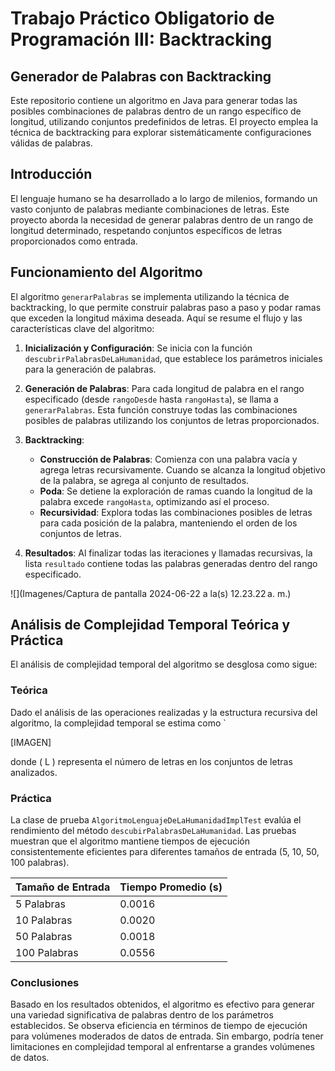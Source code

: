 # Trabajo Práctico Obligatorio de Programación III: Backtracking
## Generador de Palabras con Backtracking

Este repositorio contiene un algoritmo en Java para generar todas las posibles combinaciones de palabras dentro de un rango específico de longitud, utilizando conjuntos predefinidos de letras. El proyecto emplea la técnica de backtracking para explorar sistemáticamente configuraciones válidas de palabras.

## Introducción

El lenguaje humano se ha desarrollado a lo largo de milenios, formando un vasto conjunto de palabras mediante combinaciones de letras. Este proyecto aborda la necesidad de generar palabras dentro de un rango de longitud determinado, respetando conjuntos específicos de letras proporcionados como entrada.

## Funcionamiento del Algoritmo

El algoritmo `generarPalabras` se implementa utilizando la técnica de backtracking, lo que permite construir palabras paso a paso y podar ramas que exceden la longitud máxima deseada. Aquí se resume el flujo y las características clave del algoritmo:

1. **Inicialización y Configuración**: Se inicia con la función `descubrirPalabrasDeLaHumanidad`, que establece los parámetros iniciales para la generación de palabras.

2. **Generación de Palabras**: Para cada longitud de palabra en el rango especificado (desde `rangoDesde` hasta `rangoHasta`), se llama a `generarPalabras`. Esta función construye todas las combinaciones posibles de palabras utilizando los conjuntos de letras proporcionados.

3. **Backtracking**:
   - **Construcción de Palabras**: Comienza con una palabra vacía y agrega letras recursivamente. Cuando se alcanza la longitud objetivo de la palabra, se agrega al conjunto de resultados.
   - **Poda**: Se detiene la exploración de ramas cuando la longitud de la palabra excede `rangoHasta`, optimizando así el proceso.
   - **Recursividad**: Explora todas las combinaciones posibles de letras para cada posición de la palabra, manteniendo el orden de los conjuntos de letras.

4. **Resultados**: Al finalizar todas las iteraciones y llamadas recursivas, la lista `resultado` contiene todas las palabras generadas dentro del rango especificado.

![](Imagenes/Captura de pantalla 2024-06-22 a la(s) 12.23.22 a. m.)

## Análisis de Complejidad Temporal Teórica y Práctica

El análisis de complejidad temporal del algoritmo se desglosa como sigue:

### Teórica

Dado el análisis de las operaciones realizadas y la estructura recursiva del algoritmo, la complejidad temporal se estima como `

[IMAGEN]

donde \( L \) representa el número de letras en los conjuntos de letras analizados.

### Práctica

La clase de prueba `AlgoritmoLenguajeDeLaHumanidadImplTest` evalúa el rendimiento del método `descubirPalabrasDeLaHumanidad`. Las pruebas muestran que el algoritmo mantiene tiempos de ejecución consistentemente eficientes para diferentes tamaños de entrada (5, 10, 50, 100 palabras).

| Tamaño de Entrada | Tiempo Promedio (s) |
|--------------------|---------------------|
| 5 Palabras         | 0.0016              |
| 10 Palabras        | 0.0020              |
| 50 Palabras        | 0.0018              |
| 100 Palabras       | 0.0556              |

### Conclusiones

Basado en los resultados obtenidos, el algoritmo es efectivo para generar una variedad significativa de palabras dentro de los parámetros establecidos. Se observa eficiencia en términos de tiempo de ejecución para volúmenes moderados de datos de entrada. Sin embargo, podría tener limitaciones en complejidad temporal al enfrentarse a grandes volúmenes de datos.

